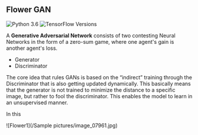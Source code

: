 ## Flower GAN
![Python 3.6](https://img.shields.io/badge/python-3.6-brightgreen)
![TensorFlow Versions](https://img.shields.io/badge/TensorFlow-2.0+-blue.svg)

A **Generative Adversarial Network** consists of two contesting Neural Networks in the form of a zero-sum game, where one agent's gain is another agent's loss.
- Generator 
- Discriminator

The core idea that rules GANs is based on the “indirect” training through the Discriminator that is also getting updated dynamically. This basically means that the generator is not trained to minimize the distance to a specific image, but rather to fool the discriminator. This enables the model to learn in an unsupervised manner.

In this

![Flower1](/Sample pictures/image_07961.jpg)
